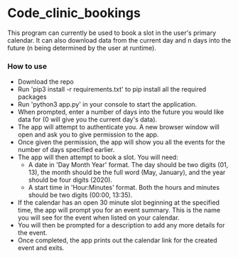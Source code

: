 # Code_clinic_bookings

This program can currently be used to book a slot in the user's primary calendar.
It can also download data from the current day and n days into the future (n being determined by the user at runtime).

### How to use

- Download the repo
- Run 'pip3 install -r requirements.txt' to pip install all the required packages
- Run 'python3 app.py' in your console to start the application.
- When prompted, enter a number of days into the future you would like data for (0 will give you the current day's data).
- The app will attempt to authenticate you. A new browser window will open and ask you to give permission to the app.
- Once given the permission, the app will show you all the events for the number of days specified earlier.
- The app will then attempt to book a slot. You will need:
  - A date in 'Day Month Year' format. The day should be two digits (01, 13), the month should be the full word (May, January), and the year should be four digits (2020).
  - A start time in 'Hour:Minutes' format. Both the hours and minutes should be two digits (00:00, 13:35).
- If the calendar has an open 30 minute slot beginning at the specified time, the app will prompt you for an event summary. This is the name you will see for the event when listed on your calendar.
- You will then be prompted for a description to add any more details for the event.
- Once completed, the app prints out the calendar link for the created event and exits.
